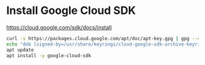 # Install Google Cloud SDK	

https://cloud.google.com/sdk/docs/install	

```sh	
curl -s https://packages.cloud.google.com/apt/doc/apt-key.gpg | gpg --dearmor -o /usr/share/keyrings/cloud-google-sdk-archive-keyring.gpg	
echo "deb [signed-by=/usr/share/keyrings/cloud-google-sdk-archive-keyring.gpg] http://packages.cloud.google.com/apt cloud-sdk main" > /etc/apt/sources.list.d/google-cloud-sdk.list	
apt update	
apt install -y google-cloud-sdk	
```
